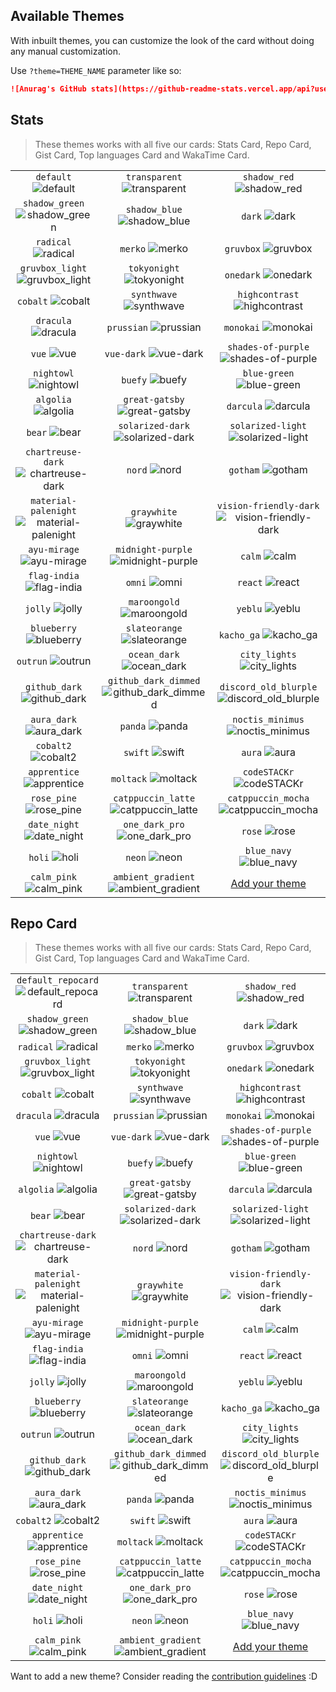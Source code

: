 ## Available Themes

<!-- DO NOT EDIT THIS FILE DIRECTLY -->

With inbuilt themes, you can customize the look of the card without doing any manual customization.

Use `?theme=THEME_NAME` parameter like so:

```md
![Anurag's GitHub stats](https://github-readme-stats.vercel.app/api?username=itsmeabby&theme=dark&show_icons=true)
```

## Stats

> These themes works with all five our cards: Stats Card, Repo Card, Gist Card, Top languages Card and WakaTime Card.

| | | |
| :--: | :--: | :--: |
| `default` ![default][default] | `transparent` ![transparent][transparent] | `shadow_red` ![shadow_red][shadow_red] |
| `shadow_green` ![shadow_green][shadow_green] | `shadow_blue` ![shadow_blue][shadow_blue] | `dark` ![dark][dark] |
| `radical` ![radical][radical] | `merko` ![merko][merko] | `gruvbox` ![gruvbox][gruvbox] |
| `gruvbox_light` ![gruvbox_light][gruvbox_light] | `tokyonight` ![tokyonight][tokyonight] | `onedark` ![onedark][onedark] |
| `cobalt` ![cobalt][cobalt] | `synthwave` ![synthwave][synthwave] | `highcontrast` ![highcontrast][highcontrast] |
| `dracula` ![dracula][dracula] | `prussian` ![prussian][prussian] | `monokai` ![monokai][monokai] |
| `vue` ![vue][vue] | `vue-dark` ![vue-dark][vue-dark] | `shades-of-purple` ![shades-of-purple][shades-of-purple] |
| `nightowl` ![nightowl][nightowl] | `buefy` ![buefy][buefy] | `blue-green` ![blue-green][blue-green] |
| `algolia` ![algolia][algolia] | `great-gatsby` ![great-gatsby][great-gatsby] | `darcula` ![darcula][darcula] |
| `bear` ![bear][bear] | `solarized-dark` ![solarized-dark][solarized-dark] | `solarized-light` ![solarized-light][solarized-light] |
| `chartreuse-dark` ![chartreuse-dark][chartreuse-dark] | `nord` ![nord][nord] | `gotham` ![gotham][gotham] |
| `material-palenight` ![material-palenight][material-palenight] | `graywhite` ![graywhite][graywhite] | `vision-friendly-dark` ![vision-friendly-dark][vision-friendly-dark] |
| `ayu-mirage` ![ayu-mirage][ayu-mirage] | `midnight-purple` ![midnight-purple][midnight-purple] | `calm` ![calm][calm] |
| `flag-india` ![flag-india][flag-india] | `omni` ![omni][omni] | `react` ![react][react] |
| `jolly` ![jolly][jolly] | `maroongold` ![maroongold][maroongold] | `yeblu` ![yeblu][yeblu] |
| `blueberry` ![blueberry][blueberry] | `slateorange` ![slateorange][slateorange] | `kacho_ga` ![kacho_ga][kacho_ga] |
| `outrun` ![outrun][outrun] | `ocean_dark` ![ocean_dark][ocean_dark] | `city_lights` ![city_lights][city_lights] |
| `github_dark` ![github_dark][github_dark] | `github_dark_dimmed` ![github_dark_dimmed][github_dark_dimmed] | `discord_old_blurple` ![discord_old_blurple][discord_old_blurple] |
| `aura_dark` ![aura_dark][aura_dark] | `panda` ![panda][panda] | `noctis_minimus` ![noctis_minimus][noctis_minimus] |
| `cobalt2` ![cobalt2][cobalt2] | `swift` ![swift][swift] | `aura` ![aura][aura] |
| `apprentice` ![apprentice][apprentice] | `moltack` ![moltack][moltack] | `codeSTACKr` ![codeSTACKr][codeSTACKr] |
| `rose_pine` ![rose_pine][rose_pine] | `catppuccin_latte` ![catppuccin_latte][catppuccin_latte] | `catppuccin_mocha` ![catppuccin_mocha][catppuccin_mocha] |
| `date_night` ![date_night][date_night] | `one_dark_pro` ![one_dark_pro][one_dark_pro] | `rose` ![rose][rose] |
| `holi` ![holi][holi] | `neon` ![neon][neon] | `blue_navy` ![blue_navy][blue_navy] |
| `calm_pink` ![calm_pink][calm_pink] | `ambient_gradient` ![ambient_gradient][ambient_gradient] | [Add your theme][add-theme] |

## Repo Card

> These themes works with all five our cards: Stats Card, Repo Card, Gist Card, Top languages Card and WakaTime Card.

| | | |
| :--: | :--: | :--: |
| `default_repocard` ![default_repocard][default_repocard_repo] | `transparent` ![transparent][transparent_repo] | `shadow_red` ![shadow_red][shadow_red_repo] |
| `shadow_green` ![shadow_green][shadow_green_repo] | `shadow_blue` ![shadow_blue][shadow_blue_repo] | `dark` ![dark][dark_repo] |
| `radical` ![radical][radical_repo] | `merko` ![merko][merko_repo] | `gruvbox` ![gruvbox][gruvbox_repo] |
| `gruvbox_light` ![gruvbox_light][gruvbox_light_repo] | `tokyonight` ![tokyonight][tokyonight_repo] | `onedark` ![onedark][onedark_repo] |
| `cobalt` ![cobalt][cobalt_repo] | `synthwave` ![synthwave][synthwave_repo] | `highcontrast` ![highcontrast][highcontrast_repo] |
| `dracula` ![dracula][dracula_repo] | `prussian` ![prussian][prussian_repo] | `monokai` ![monokai][monokai_repo] |
| `vue` ![vue][vue_repo] | `vue-dark` ![vue-dark][vue-dark_repo] | `shades-of-purple` ![shades-of-purple][shades-of-purple_repo] |
| `nightowl` ![nightowl][nightowl_repo] | `buefy` ![buefy][buefy_repo] | `blue-green` ![blue-green][blue-green_repo] |
| `algolia` ![algolia][algolia_repo] | `great-gatsby` ![great-gatsby][great-gatsby_repo] | `darcula` ![darcula][darcula_repo] |
| `bear` ![bear][bear_repo] | `solarized-dark` ![solarized-dark][solarized-dark_repo] | `solarized-light` ![solarized-light][solarized-light_repo] |
| `chartreuse-dark` ![chartreuse-dark][chartreuse-dark_repo] | `nord` ![nord][nord_repo] | `gotham` ![gotham][gotham_repo] |
| `material-palenight` ![material-palenight][material-palenight_repo] | `graywhite` ![graywhite][graywhite_repo] | `vision-friendly-dark` ![vision-friendly-dark][vision-friendly-dark_repo] |
| `ayu-mirage` ![ayu-mirage][ayu-mirage_repo] | `midnight-purple` ![midnight-purple][midnight-purple_repo] | `calm` ![calm][calm_repo] |
| `flag-india` ![flag-india][flag-india_repo] | `omni` ![omni][omni_repo] | `react` ![react][react_repo] |
| `jolly` ![jolly][jolly_repo] | `maroongold` ![maroongold][maroongold_repo] | `yeblu` ![yeblu][yeblu_repo] |
| `blueberry` ![blueberry][blueberry_repo] | `slateorange` ![slateorange][slateorange_repo] | `kacho_ga` ![kacho_ga][kacho_ga_repo] |
| `outrun` ![outrun][outrun_repo] | `ocean_dark` ![ocean_dark][ocean_dark_repo] | `city_lights` ![city_lights][city_lights_repo] |
| `github_dark` ![github_dark][github_dark_repo] | `github_dark_dimmed` ![github_dark_dimmed][github_dark_dimmed_repo] | `discord_old_blurple` ![discord_old_blurple][discord_old_blurple_repo] |
| `aura_dark` ![aura_dark][aura_dark_repo] | `panda` ![panda][panda_repo] | `noctis_minimus` ![noctis_minimus][noctis_minimus_repo] |
| `cobalt2` ![cobalt2][cobalt2_repo] | `swift` ![swift][swift_repo] | `aura` ![aura][aura_repo] |
| `apprentice` ![apprentice][apprentice_repo] | `moltack` ![moltack][moltack_repo] | `codeSTACKr` ![codeSTACKr][codeSTACKr_repo] |
| `rose_pine` ![rose_pine][rose_pine_repo] | `catppuccin_latte` ![catppuccin_latte][catppuccin_latte_repo] | `catppuccin_mocha` ![catppuccin_mocha][catppuccin_mocha_repo] |
| `date_night` ![date_night][date_night_repo] | `one_dark_pro` ![one_dark_pro][one_dark_pro_repo] | `rose` ![rose][rose_repo] |
| `holi` ![holi][holi_repo] | `neon` ![neon][neon_repo] | `blue_navy` ![blue_navy][blue_navy_repo] |
| `calm_pink` ![calm_pink][calm_pink_repo] | `ambient_gradient` ![ambient_gradient][ambient_gradient_repo] | [Add your theme][add-theme] |


[default]: https://github-readme-stats.vercel.app/api?username=itsmeabby&show_icons=true&hide=contribs,prs&cache_seconds=86400&theme=default
[default_repocard]: https://github-readme-stats.vercel.app/api?username=itsmeabby&show_icons=true&hide=contribs,prs&cache_seconds=86400&theme=default_repocard
[transparent]: https://github-readme-stats.vercel.app/api?username=itsmeabby&show_icons=true&hide=contribs,prs&cache_seconds=86400&theme=transparent
[shadow_red]: https://github-readme-stats.vercel.app/api?username=itsmeabby&show_icons=true&hide=contribs,prs&cache_seconds=86400&theme=shadow_red
[shadow_green]: https://github-readme-stats.vercel.app/api?username=itsmeabby&show_icons=true&hide=contribs,prs&cache_seconds=86400&theme=shadow_green
[shadow_blue]: https://github-readme-stats.vercel.app/api?username=itsmeabby&show_icons=true&hide=contribs,prs&cache_seconds=86400&theme=shadow_blue
[dark]: https://github-readme-stats.vercel.app/api?username=itsmeabby&show_icons=true&hide=contribs,prs&cache_seconds=86400&theme=dark
[radical]: https://github-readme-stats.vercel.app/api?username=itsmeabby&show_icons=true&hide=contribs,prs&cache_seconds=86400&theme=radical
[merko]: https://github-readme-stats.vercel.app/api?username=itsmeabby&show_icons=true&hide=contribs,prs&cache_seconds=86400&theme=merko
[gruvbox]: https://github-readme-stats.vercel.app/api?username=itsmeabby&show_icons=true&hide=contribs,prs&cache_seconds=86400&theme=gruvbox
[gruvbox_light]: https://github-readme-stats.vercel.app/api?username=itsmeabby&show_icons=true&hide=contribs,prs&cache_seconds=86400&theme=gruvbox_light
[tokyonight]: https://github-readme-stats.vercel.app/api?username=itsmeabby&show_icons=true&hide=contribs,prs&cache_seconds=86400&theme=tokyonight
[onedark]: https://github-readme-stats.vercel.app/api?username=itsmeabby&show_icons=true&hide=contribs,prs&cache_seconds=86400&theme=onedark
[cobalt]: https://github-readme-stats.vercel.app/api?username=itsmeabby&show_icons=true&hide=contribs,prs&cache_seconds=86400&theme=cobalt
[synthwave]: https://github-readme-stats.vercel.app/api?username=itsmeabby&show_icons=true&hide=contribs,prs&cache_seconds=86400&theme=synthwave
[highcontrast]: https://github-readme-stats.vercel.app/api?username=itsmeabby&show_icons=true&hide=contribs,prs&cache_seconds=86400&theme=highcontrast
[dracula]: https://github-readme-stats.vercel.app/api?username=itsmeabby&show_icons=true&hide=contribs,prs&cache_seconds=86400&theme=dracula
[prussian]: https://github-readme-stats.vercel.app/api?username=itsmeabby&show_icons=true&hide=contribs,prs&cache_seconds=86400&theme=prussian
[monokai]: https://github-readme-stats.vercel.app/api?username=itsmeabby&show_icons=true&hide=contribs,prs&cache_seconds=86400&theme=monokai
[vue]: https://github-readme-stats.vercel.app/api?username=itsmeabby&show_icons=true&hide=contribs,prs&cache_seconds=86400&theme=vue
[vue-dark]: https://github-readme-stats.vercel.app/api?username=itsmeabby&show_icons=true&hide=contribs,prs&cache_seconds=86400&theme=vue-dark
[shades-of-purple]: https://github-readme-stats.vercel.app/api?username=itsmeabby&show_icons=true&hide=contribs,prs&cache_seconds=86400&theme=shades-of-purple
[nightowl]: https://github-readme-stats.vercel.app/api?username=itsmeabby&show_icons=true&hide=contribs,prs&cache_seconds=86400&theme=nightowl
[buefy]: https://github-readme-stats.vercel.app/api?username=itsmeabby&show_icons=true&hide=contribs,prs&cache_seconds=86400&theme=buefy
[blue-green]: https://github-readme-stats.vercel.app/api?username=itsmeabby&show_icons=true&hide=contribs,prs&cache_seconds=86400&theme=blue-green
[algolia]: https://github-readme-stats.vercel.app/api?username=itsmeabby&show_icons=true&hide=contribs,prs&cache_seconds=86400&theme=algolia
[great-gatsby]: https://github-readme-stats.vercel.app/api?username=itsmeabby&show_icons=true&hide=contribs,prs&cache_seconds=86400&theme=great-gatsby
[darcula]: https://github-readme-stats.vercel.app/api?username=itsmeabby&show_icons=true&hide=contribs,prs&cache_seconds=86400&theme=darcula
[bear]: https://github-readme-stats.vercel.app/api?username=itsmeabby&show_icons=true&hide=contribs,prs&cache_seconds=86400&theme=bear
[solarized-dark]: https://github-readme-stats.vercel.app/api?username=itsmeabby&show_icons=true&hide=contribs,prs&cache_seconds=86400&theme=solarized-dark
[solarized-light]: https://github-readme-stats.vercel.app/api?username=itsmeabby&show_icons=true&hide=contribs,prs&cache_seconds=86400&theme=solarized-light
[chartreuse-dark]: https://github-readme-stats.vercel.app/api?username=itsmeabby&show_icons=true&hide=contribs,prs&cache_seconds=86400&theme=chartreuse-dark
[nord]: https://github-readme-stats.vercel.app/api?username=itsmeabby&show_icons=true&hide=contribs,prs&cache_seconds=86400&theme=nord
[gotham]: https://github-readme-stats.vercel.app/api?username=itsmeabby&show_icons=true&hide=contribs,prs&cache_seconds=86400&theme=gotham
[material-palenight]: https://github-readme-stats.vercel.app/api?username=itsmeabby&show_icons=true&hide=contribs,prs&cache_seconds=86400&theme=material-palenight
[graywhite]: https://github-readme-stats.vercel.app/api?username=itsmeabby&show_icons=true&hide=contribs,prs&cache_seconds=86400&theme=graywhite
[vision-friendly-dark]: https://github-readme-stats.vercel.app/api?username=itsmeabby&show_icons=true&hide=contribs,prs&cache_seconds=86400&theme=vision-friendly-dark
[ayu-mirage]: https://github-readme-stats.vercel.app/api?username=itsmeabby&show_icons=true&hide=contribs,prs&cache_seconds=86400&theme=ayu-mirage
[midnight-purple]: https://github-readme-stats.vercel.app/api?username=itsmeabby&show_icons=true&hide=contribs,prs&cache_seconds=86400&theme=midnight-purple
[calm]: https://github-readme-stats.vercel.app/api?username=itsmeabby&show_icons=true&hide=contribs,prs&cache_seconds=86400&theme=calm
[flag-india]: https://github-readme-stats.vercel.app/api?username=itsmeabby&show_icons=true&hide=contribs,prs&cache_seconds=86400&theme=flag-india
[omni]: https://github-readme-stats.vercel.app/api?username=itsmeabby&show_icons=true&hide=contribs,prs&cache_seconds=86400&theme=omni
[react]: https://github-readme-stats.vercel.app/api?username=itsmeabby&show_icons=true&hide=contribs,prs&cache_seconds=86400&theme=react
[jolly]: https://github-readme-stats.vercel.app/api?username=itsmeabby&show_icons=true&hide=contribs,prs&cache_seconds=86400&theme=jolly
[maroongold]: https://github-readme-stats.vercel.app/api?username=itsmeabby&show_icons=true&hide=contribs,prs&cache_seconds=86400&theme=maroongold
[yeblu]: https://github-readme-stats.vercel.app/api?username=itsmeabby&show_icons=true&hide=contribs,prs&cache_seconds=86400&theme=yeblu
[blueberry]: https://github-readme-stats.vercel.app/api?username=itsmeabby&show_icons=true&hide=contribs,prs&cache_seconds=86400&theme=blueberry
[slateorange]: https://github-readme-stats.vercel.app/api?username=itsmeabby&show_icons=true&hide=contribs,prs&cache_seconds=86400&theme=slateorange
[kacho_ga]: https://github-readme-stats.vercel.app/api?username=itsmeabby&show_icons=true&hide=contribs,prs&cache_seconds=86400&theme=kacho_ga
[outrun]: https://github-readme-stats.vercel.app/api?username=itsmeabby&show_icons=true&hide=contribs,prs&cache_seconds=86400&theme=outrun
[ocean_dark]: https://github-readme-stats.vercel.app/api?username=itsmeabby&show_icons=true&hide=contribs,prs&cache_seconds=86400&theme=ocean_dark
[city_lights]: https://github-readme-stats.vercel.app/api?username=itsmeabby&show_icons=true&hide=contribs,prs&cache_seconds=86400&theme=city_lights
[github_dark]: https://github-readme-stats.vercel.app/api?username=itsmeabby&show_icons=true&hide=contribs,prs&cache_seconds=86400&theme=github_dark
[github_dark_dimmed]: https://github-readme-stats.vercel.app/api?username=itsmeabby&show_icons=true&hide=contribs,prs&cache_seconds=86400&theme=github_dark_dimmed
[discord_old_blurple]: https://github-readme-stats.vercel.app/api?username=itsmeabby&show_icons=true&hide=contribs,prs&cache_seconds=86400&theme=discord_old_blurple
[aura_dark]: https://github-readme-stats.vercel.app/api?username=itsmeabby&show_icons=true&hide=contribs,prs&cache_seconds=86400&theme=aura_dark
[panda]: https://github-readme-stats.vercel.app/api?username=itsmeabby&show_icons=true&hide=contribs,prs&cache_seconds=86400&theme=panda
[noctis_minimus]: https://github-readme-stats.vercel.app/api?username=itsmeabby&show_icons=true&hide=contribs,prs&cache_seconds=86400&theme=noctis_minimus
[cobalt2]: https://github-readme-stats.vercel.app/api?username=itsmeabby&show_icons=true&hide=contribs,prs&cache_seconds=86400&theme=cobalt2
[swift]: https://github-readme-stats.vercel.app/api?username=itsmeabby&show_icons=true&hide=contribs,prs&cache_seconds=86400&theme=swift
[aura]: https://github-readme-stats.vercel.app/api?username=itsmeabby&show_icons=true&hide=contribs,prs&cache_seconds=86400&theme=aura
[apprentice]: https://github-readme-stats.vercel.app/api?username=itsmeabby&show_icons=true&hide=contribs,prs&cache_seconds=86400&theme=apprentice
[moltack]: https://github-readme-stats.vercel.app/api?username=itsmeabby&show_icons=true&hide=contribs,prs&cache_seconds=86400&theme=moltack
[codeSTACKr]: https://github-readme-stats.vercel.app/api?username=itsmeabby&show_icons=true&hide=contribs,prs&cache_seconds=86400&theme=codeSTACKr
[rose_pine]: https://github-readme-stats.vercel.app/api?username=itsmeabby&show_icons=true&hide=contribs,prs&cache_seconds=86400&theme=rose_pine
[catppuccin_latte]: https://github-readme-stats.vercel.app/api?username=itsmeabby&show_icons=true&hide=contribs,prs&cache_seconds=86400&theme=catppuccin_latte
[catppuccin_mocha]: https://github-readme-stats.vercel.app/api?username=itsmeabby&show_icons=true&hide=contribs,prs&cache_seconds=86400&theme=catppuccin_mocha
[date_night]: https://github-readme-stats.vercel.app/api?username=itsmeabby&show_icons=true&hide=contribs,prs&cache_seconds=86400&theme=date_night
[one_dark_pro]: https://github-readme-stats.vercel.app/api?username=itsmeabby&show_icons=true&hide=contribs,prs&cache_seconds=86400&theme=one_dark_pro
[rose]: https://github-readme-stats.vercel.app/api?username=itsmeabby&show_icons=true&hide=contribs,prs&cache_seconds=86400&theme=rose
[holi]: https://github-readme-stats.vercel.app/api?username=itsmeabby&show_icons=true&hide=contribs,prs&cache_seconds=86400&theme=holi
[neon]: https://github-readme-stats.vercel.app/api?username=itsmeabby&show_icons=true&hide=contribs,prs&cache_seconds=86400&theme=neon
[blue_navy]: https://github-readme-stats.vercel.app/api?username=itsmeabby&show_icons=true&hide=contribs,prs&cache_seconds=86400&theme=blue_navy
[calm_pink]: https://github-readme-stats.vercel.app/api?username=itsmeabby&show_icons=true&hide=contribs,prs&cache_seconds=86400&theme=calm_pink
[ambient_gradient]: https://github-readme-stats.vercel.app/api?username=itsmeabby&show_icons=true&hide=contribs,prs&cache_seconds=86400&theme=ambient_gradient


[default_repo]: https://github-readme-stats.vercel.app/api/pin/?username=itsmeabby&repo=github-readme-stats&cache_seconds=86400&theme=default
[default_repocard_repo]: https://github-readme-stats.vercel.app/api/pin/?username=itsmeabby&repo=github-readme-stats&cache_seconds=86400&theme=default_repocard
[transparent_repo]: https://github-readme-stats.vercel.app/api/pin/?username=itsmeabby&repo=github-readme-stats&cache_seconds=86400&theme=transparent
[shadow_red_repo]: https://github-readme-stats.vercel.app/api/pin/?username=itsmeabby&repo=github-readme-stats&cache_seconds=86400&theme=shadow_red
[shadow_green_repo]: https://github-readme-stats.vercel.app/api/pin/?username=itsmeabby&repo=github-readme-stats&cache_seconds=86400&theme=shadow_green
[shadow_blue_repo]: https://github-readme-stats.vercel.app/api/pin/?username=itsmeabby&repo=github-readme-stats&cache_seconds=86400&theme=shadow_blue
[dark_repo]: https://github-readme-stats.vercel.app/api/pin/?username=itsmeabby&repo=github-readme-stats&cache_seconds=86400&theme=dark
[radical_repo]: https://github-readme-stats.vercel.app/api/pin/?username=itsmeabby&repo=github-readme-stats&cache_seconds=86400&theme=radical
[merko_repo]: https://github-readme-stats.vercel.app/api/pin/?username=itsmeabby&repo=github-readme-stats&cache_seconds=86400&theme=merko
[gruvbox_repo]: https://github-readme-stats.vercel.app/api/pin/?username=itsmeabby&repo=github-readme-stats&cache_seconds=86400&theme=gruvbox
[gruvbox_light_repo]: https://github-readme-stats.vercel.app/api/pin/?username=itsmeabby&repo=github-readme-stats&cache_seconds=86400&theme=gruvbox_light
[tokyonight_repo]: https://github-readme-stats.vercel.app/api/pin/?username=itsmeabby&repo=github-readme-stats&cache_seconds=86400&theme=tokyonight
[onedark_repo]: https://github-readme-stats.vercel.app/api/pin/?username=itsmeabby&repo=github-readme-stats&cache_seconds=86400&theme=onedark
[cobalt_repo]: https://github-readme-stats.vercel.app/api/pin/?username=itsmeabby&repo=github-readme-stats&cache_seconds=86400&theme=cobalt
[synthwave_repo]: https://github-readme-stats.vercel.app/api/pin/?username=itsmeabby&repo=github-readme-stats&cache_seconds=86400&theme=synthwave
[highcontrast_repo]: https://github-readme-stats.vercel.app/api/pin/?username=itsmeabby&repo=github-readme-stats&cache_seconds=86400&theme=highcontrast
[dracula_repo]: https://github-readme-stats.vercel.app/api/pin/?username=itsmeabby&repo=github-readme-stats&cache_seconds=86400&theme=dracula
[prussian_repo]: https://github-readme-stats.vercel.app/api/pin/?username=itsmeabby&repo=github-readme-stats&cache_seconds=86400&theme=prussian
[monokai_repo]: https://github-readme-stats.vercel.app/api/pin/?username=itsmeabby&repo=github-readme-stats&cache_seconds=86400&theme=monokai
[vue_repo]: https://github-readme-stats.vercel.app/api/pin/?username=itsmeabby&repo=github-readme-stats&cache_seconds=86400&theme=vue
[vue-dark_repo]: https://github-readme-stats.vercel.app/api/pin/?username=itsmeabby&repo=github-readme-stats&cache_seconds=86400&theme=vue-dark
[shades-of-purple_repo]: https://github-readme-stats.vercel.app/api/pin/?username=itsmeabby&repo=github-readme-stats&cache_seconds=86400&theme=shades-of-purple
[nightowl_repo]: https://github-readme-stats.vercel.app/api/pin/?username=itsmeabby&repo=github-readme-stats&cache_seconds=86400&theme=nightowl
[buefy_repo]: https://github-readme-stats.vercel.app/api/pin/?username=itsmeabby&repo=github-readme-stats&cache_seconds=86400&theme=buefy
[blue-green_repo]: https://github-readme-stats.vercel.app/api/pin/?username=itsmeabby&repo=github-readme-stats&cache_seconds=86400&theme=blue-green
[algolia_repo]: https://github-readme-stats.vercel.app/api/pin/?username=itsmeabby&repo=github-readme-stats&cache_seconds=86400&theme=algolia
[great-gatsby_repo]: https://github-readme-stats.vercel.app/api/pin/?username=itsmeabby&repo=github-readme-stats&cache_seconds=86400&theme=great-gatsby
[darcula_repo]: https://github-readme-stats.vercel.app/api/pin/?username=itsmeabby&repo=github-readme-stats&cache_seconds=86400&theme=darcula
[bear_repo]: https://github-readme-stats.vercel.app/api/pin/?username=itsmeabby&repo=github-readme-stats&cache_seconds=86400&theme=bear
[solarized-dark_repo]: https://github-readme-stats.vercel.app/api/pin/?username=itsmeabby&repo=github-readme-stats&cache_seconds=86400&theme=solarized-dark
[solarized-light_repo]: https://github-readme-stats.vercel.app/api/pin/?username=itsmeabby&repo=github-readme-stats&cache_seconds=86400&theme=solarized-light
[chartreuse-dark_repo]: https://github-readme-stats.vercel.app/api/pin/?username=itsmeabby&repo=github-readme-stats&cache_seconds=86400&theme=chartreuse-dark
[nord_repo]: https://github-readme-stats.vercel.app/api/pin/?username=itsmeabby&repo=github-readme-stats&cache_seconds=86400&theme=nord
[gotham_repo]: https://github-readme-stats.vercel.app/api/pin/?username=itsmeabby&repo=github-readme-stats&cache_seconds=86400&theme=gotham
[material-palenight_repo]: https://github-readme-stats.vercel.app/api/pin/?username=itsmeabby&repo=github-readme-stats&cache_seconds=86400&theme=material-palenight
[graywhite_repo]: https://github-readme-stats.vercel.app/api/pin/?username=itsmeabby&repo=github-readme-stats&cache_seconds=86400&theme=graywhite
[vision-friendly-dark_repo]: https://github-readme-stats.vercel.app/api/pin/?username=itsmeabby&repo=github-readme-stats&cache_seconds=86400&theme=vision-friendly-dark
[ayu-mirage_repo]: https://github-readme-stats.vercel.app/api/pin/?username=itsmeabby&repo=github-readme-stats&cache_seconds=86400&theme=ayu-mirage
[midnight-purple_repo]: https://github-readme-stats.vercel.app/api/pin/?username=itsmeabby&repo=github-readme-stats&cache_seconds=86400&theme=midnight-purple
[calm_repo]: https://github-readme-stats.vercel.app/api/pin/?username=itsmeabby&repo=github-readme-stats&cache_seconds=86400&theme=calm
[flag-india_repo]: https://github-readme-stats.vercel.app/api/pin/?username=itsmeabby&repo=github-readme-stats&cache_seconds=86400&theme=flag-india
[omni_repo]: https://github-readme-stats.vercel.app/api/pin/?username=itsmeabby&repo=github-readme-stats&cache_seconds=86400&theme=omni
[react_repo]: https://github-readme-stats.vercel.app/api/pin/?username=itsmeabby&repo=github-readme-stats&cache_seconds=86400&theme=react
[jolly_repo]: https://github-readme-stats.vercel.app/api/pin/?username=itsmeabby&repo=github-readme-stats&cache_seconds=86400&theme=jolly
[maroongold_repo]: https://github-readme-stats.vercel.app/api/pin/?username=itsmeabby&repo=github-readme-stats&cache_seconds=86400&theme=maroongold
[yeblu_repo]: https://github-readme-stats.vercel.app/api/pin/?username=itsmeabby&repo=github-readme-stats&cache_seconds=86400&theme=yeblu
[blueberry_repo]: https://github-readme-stats.vercel.app/api/pin/?username=itsmeabby&repo=github-readme-stats&cache_seconds=86400&theme=blueberry
[slateorange_repo]: https://github-readme-stats.vercel.app/api/pin/?username=itsmeabby&repo=github-readme-stats&cache_seconds=86400&theme=slateorange
[kacho_ga_repo]: https://github-readme-stats.vercel.app/api/pin/?username=itsmeabby&repo=github-readme-stats&cache_seconds=86400&theme=kacho_ga
[outrun_repo]: https://github-readme-stats.vercel.app/api/pin/?username=itsmeabby&repo=github-readme-stats&cache_seconds=86400&theme=outrun
[ocean_dark_repo]: https://github-readme-stats.vercel.app/api/pin/?username=itsmeabby&repo=github-readme-stats&cache_seconds=86400&theme=ocean_dark
[city_lights_repo]: https://github-readme-stats.vercel.app/api/pin/?username=itsmeabby&repo=github-readme-stats&cache_seconds=86400&theme=city_lights
[github_dark_repo]: https://github-readme-stats.vercel.app/api/pin/?username=itsmeabby&repo=github-readme-stats&cache_seconds=86400&theme=github_dark
[github_dark_dimmed_repo]: https://github-readme-stats.vercel.app/api/pin/?username=itsmeabby&repo=github-readme-stats&cache_seconds=86400&theme=github_dark_dimmed
[discord_old_blurple_repo]: https://github-readme-stats.vercel.app/api/pin/?username=itsmeabby&repo=github-readme-stats&cache_seconds=86400&theme=discord_old_blurple
[aura_dark_repo]: https://github-readme-stats.vercel.app/api/pin/?username=itsmeabby&repo=github-readme-stats&cache_seconds=86400&theme=aura_dark
[panda_repo]: https://github-readme-stats.vercel.app/api/pin/?username=itsmeabby&repo=github-readme-stats&cache_seconds=86400&theme=panda
[noctis_minimus_repo]: https://github-readme-stats.vercel.app/api/pin/?username=itsmeabby&repo=github-readme-stats&cache_seconds=86400&theme=noctis_minimus
[cobalt2_repo]: https://github-readme-stats.vercel.app/api/pin/?username=itsmeabby&repo=github-readme-stats&cache_seconds=86400&theme=cobalt2
[swift_repo]: https://github-readme-stats.vercel.app/api/pin/?username=itsmeabby&repo=github-readme-stats&cache_seconds=86400&theme=swift
[aura_repo]: https://github-readme-stats.vercel.app/api/pin/?username=itsmeabby&repo=github-readme-stats&cache_seconds=86400&theme=aura
[apprentice_repo]: https://github-readme-stats.vercel.app/api/pin/?username=itsmeabby&repo=github-readme-stats&cache_seconds=86400&theme=apprentice
[moltack_repo]: https://github-readme-stats.vercel.app/api/pin/?username=itsmeabby&repo=github-readme-stats&cache_seconds=86400&theme=moltack
[codeSTACKr_repo]: https://github-readme-stats.vercel.app/api/pin/?username=itsmeabby&repo=github-readme-stats&cache_seconds=86400&theme=codeSTACKr
[rose_pine_repo]: https://github-readme-stats.vercel.app/api/pin/?username=itsmeabby&repo=github-readme-stats&cache_seconds=86400&theme=rose_pine
[catppuccin_latte_repo]: https://github-readme-stats.vercel.app/api/pin/?username=itsmeabby&repo=github-readme-stats&cache_seconds=86400&theme=catppuccin_latte
[catppuccin_mocha_repo]: https://github-readme-stats.vercel.app/api/pin/?username=itsmeabby&repo=github-readme-stats&cache_seconds=86400&theme=catppuccin_mocha
[date_night_repo]: https://github-readme-stats.vercel.app/api/pin/?username=itsmeabby&repo=github-readme-stats&cache_seconds=86400&theme=date_night
[one_dark_pro_repo]: https://github-readme-stats.vercel.app/api/pin/?username=itsmeabby&repo=github-readme-stats&cache_seconds=86400&theme=one_dark_pro
[rose_repo]: https://github-readme-stats.vercel.app/api/pin/?username=itsmeabby&repo=github-readme-stats&cache_seconds=86400&theme=rose
[holi_repo]: https://github-readme-stats.vercel.app/api/pin/?username=itsmeabby&repo=github-readme-stats&cache_seconds=86400&theme=holi
[neon_repo]: https://github-readme-stats.vercel.app/api/pin/?username=itsmeabby&repo=github-readme-stats&cache_seconds=86400&theme=neon
[blue_navy_repo]: https://github-readme-stats.vercel.app/api/pin/?username=itsmeabby&repo=github-readme-stats&cache_seconds=86400&theme=blue_navy
[calm_pink_repo]: https://github-readme-stats.vercel.app/api/pin/?username=itsmeabby&repo=github-readme-stats&cache_seconds=86400&theme=calm_pink
[ambient_gradient_repo]: https://github-readme-stats.vercel.app/api/pin/?username=itsmeabby&repo=github-readme-stats&cache_seconds=86400&theme=ambient_gradient


[add-theme]: https://github.com/itsmeabby/github-readme-stats/edit/master/themes/index.js

Want to add a new theme? Consider reading the [contribution guidelines](../CONTRIBUTING.md#themes-contribution) :D
